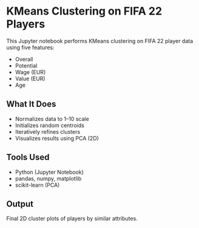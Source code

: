 # KMeans Clustering on FIFA 22 Players

This Jupyter notebook performs KMeans clustering on FIFA 22 player data using five features:
- Overall
- Potential
- Wage (EUR)
- Value (EUR)
- Age

## What It Does
- Normalizes data to 1–10 scale
- Initializes random centroids
- Iteratively refines clusters
- Visualizes results using PCA (2D)

## Tools Used
- Python (Jupyter Notebook)
- pandas, numpy, matplotlib
- scikit-learn (PCA)

## Output
Final 2D cluster plots of players by similar attributes.
